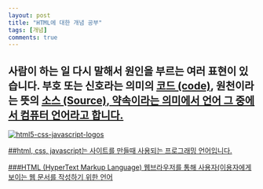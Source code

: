 ```yaml
---
layout: post
title: "HTML에 대한 개념 공부"
tags: [개념]
comments: true
---
```

사람이 하는 일
다시 말해서
원인을 부르는 여러 표현이 있습니다.
부호 또는 신호라는 의미의 <strong><u>코드 (code)</u></strong>,
원천이라는 뜻의 <strong><u>소스 (Source)<u></strong>,
약속이라는 의미에서 <strong><u>언어</u></strong>
그 중에서 컴퓨터 언어라고 합니다.
--- 

![html5-css-javascript-logos](./image/html5-css-javascript-logos.png)

##html, css, javascript는 사이트를 만들때 사용되는 프로그래밍 언어입니다.
<p>
  ###HTML
  (HyperText Markup Language)
  웹브라우저를 통해 사용자(이용자에게 보이는 웹 문서를 작성하기 위한 언어
  
  </p>
